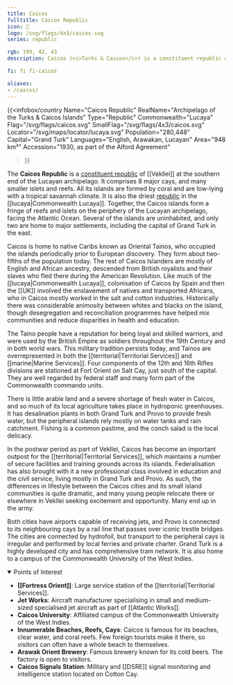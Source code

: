 ```yaml
---
title: Caicos
fulltitle: Caicos Republic
icon: 🐚
logo: /svg/flags/4x3/caicos.svg
series: republic

rgb: 199, 42, 43
description: Caicos (<i>Turks & Caicos</i>) is a constituent republic of Vekllei located in the Lucayan Archipelago.

fi: fi fi-caicos

aliases:
- /caicos/
---
```

{{<infobox/country
	 Name="Caicos Republic"
	 RealName="Archipelago of the Turks & Caicos Islands"
	 Type="Republic"
	 Commonwealth="Lucaya"
	 Flag="/svg/flags/caicos.svg"
	 SmallFlag="/svg/flags/4x3/caicos.svg"
	 Locator="/svg/maps/locator/lucaya.svg"
	 Population="280,448"
	 Capital="Grand Turk"
	 Languages="English, Arawakan, Lucayan"
	 Area="948 km²"
	 Accession="1930, as part of the Alford Agreement"
 >}}

The <span class="fi fi-caicos"></span> **Caicos Republic** is a [constituent republic](/republics/) of [[Vekllei]] at the southern end of the Lucayan archipelago. It comprises 8 major cays, and many smaller islets and reefs. All its islands are formed by coral and are low-lying with a tropical savannah climate. It is also the driest [republic](/republics/) in the [[lucaya|Commonwealth Lucaya]]. Together, the Caicos islands form a fringe of reefs and islets on the periphery of the Lucayan archipelago, facing the Atlantic Ocean. Several of the islands are uninhabited, and only two are home to major settlements, including the capital of Grand Turk in the east.

Caicos is home to native Caribs known as Oriental Tainos, who occupied the islands periodically prior to European discovery. They form about two-fifths of the population today. The rest of Caicos Islanders are mostly of English and African ancestry, descended from British royalists and their slaves who fled there during the American Revolution. Like much of the [[lucaya|Commonwealth Lucaya]], colonisation of Caicos by Spain and then the [[UK]] involved the enslavement of natives and transported Africans, who in Caicos mostly worked in the salt and cotton industries. Historically there was considerable animosity between whites and blacks on the island, though desegregation and reconciliation programmes have helped mix communities and reduce disparities in health and education.

The Taino people have a reputation for being loyal and skilled warriors, and were used by the British Empire as soldiers throughout the 19th Century and in both world wars. This military tradition persists today, and Tainos are overrepresented in both the [[territorial|Territorial Services]] and [[marine|Marine Services]]. Four components of the 12th and 16th Rifles divisions are stationed at Fort Orient on Salt Cay, just south of the capital. They are well regarded by federal staff and many form part of the Commonwealth commando units.

There is little arable land and a severe shortage of fresh water in Caicos, and so much of its local agriculture takes place in hydroponic greenhouses. It has desalination plants in both Grand Turk and Provo to provide fresh water, but the peripheral islands rely mostly on water tanks and rain catchment. Fishing is a common pastime, and the conch salad is the local delicacy.

In the postwar period as part of Vekllei, Caicos has become an important outpost for the [[territorial|Territorial Services]], which maintains a number of secure facilities and training grounds across its islands. Federalisation has also brought with it a new professional class involved in education and the civil service, living mostly in Grand Turk and Provo. As such, the differences in lifestyle between the Caicos cities and its small island communities is quite dramatic, and many young people relocate there or elsewhere in Vekllei seeking excitement and opportunity. Many end up in the army.

Both cities have airports capable of receiving jets, and Provo is connected to its neighbouring cays by a rail line that passes over iconic trestle bridges. The cities are connected by hydrofoil, but transport to the peripheral cays is irregular and performed by local ferries and private charter. Grand Turk is a highly developed city and has comprehensive tram network. It is also home to a campus of the Commonwealth University of the West Indies.

<details open>
  <summary>Points of Interest</summary>

* **[[Fortress Orient]]**: Large service station of the [[territorial|Territorial Services]].
* **Jet Works**: Aircraft manufacturer specialising in small and medium-sized specialised jet aircraft as part of [[Atlantic Works]].
* **Caicos University**: Affiliated campus of the Commonwealth University of the West Indies.
* **Innumerable Beaches, Reefs, Cays**: Caicos is famous for its beaches, clear water, and coral reefs. Few foreign tourists make it there, so visitors can often have a whole beach to themselves.
* **Arawak Orient Brewery**: Famous brewery known for its cold beers. The factory is open to visitors.
* **Caicos Signals Station**: Military and [[DSRE]] signal monitoring and intelligence station located on Cotton Cay.
</details>

